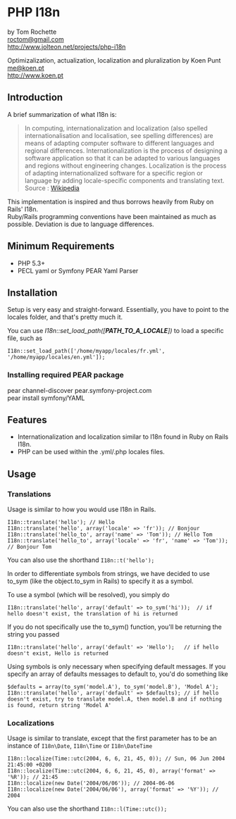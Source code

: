 # PHP I18n #

by Tom Rochette  
<roctom@gmail.com>  
<http://www.jolteon.net/projects/php-i18n>

Optimizalization, actualization, localization and pluralization by Koen Punt  
<me@koen.pt>  
<http://www.koen.pt>  

## Introduction ##
A brief summarization of what I18n is:

> In computing, internationalization and localization (also spelled internationalisation and localisation, see spelling differences)
> are means of adapting computer software to different languages and regional differences. Internationalization is the process of
> designing a software application so that it can be adapted to various languages and regions without engineering changes.
> Localization is the process of adapting internationalized software for a specific region or language by adding locale-specific
> components and translating text.
> Source : [Wikipedia](http://en.wikipedia.org/wiki/Internationalization_and_localization)

This implementation is inspired and thus borrows heavily from Ruby on Rails' I18n.  
Ruby/Rails programming conventions have been maintained as much as possible. Deviation is due to language differences.

## Minimum Requirements ##

* PHP 5.3+
* PECL yaml or Symfony PEAR Yaml Parser

## Installation ##

Setup is very easy and straight-forward. Essentially, you have to point to the locales folder, and that's pretty much it.

You can use _I18n::set\_load\_path([__PATH\_TO\_A\_LOCALE__])_ to load a specific file, such as

    I18n::set_load_path(['/home/myapp/locales/fr.yml', '/home/myapp/locales/en.yml']);

### Installing required PEAR package ###
pear channel-discover pear.symfony-project.com  
pear install symfony/YAML

## Features ##

- Internationalization and localization similar to I18n found in Ruby on Rails I18n.
- PHP can be used within the .yml/.php locales files.

## Usage ##

### Translations ###
Usage is similar to how you would use I18n in Rails.

    I18n::translate('hello'); // Hello
    I18n::translate('hello', array('locale' => 'fr')); // Bonjour
    I18n::translate('hello_to', array('name' => 'Tom')); // Hello Tom
    I18n::translate('hello_to', array('locale' => 'fr', 'name' => 'Tom')); // Bonjour Tom

You can also use the shorthand `I18n::t('hello');`

In order to differentiate symbols from strings, we have decided to use
to_sym (like the object.to_sym in Rails) to specify it as a symbol.

To use a symbol (which will be resolved), you simply do

    I18n::translate('hello', array('default' => to_sym('hi'));	// if hello doesn't exist, the translation of hi is returned

If you do not specifically use the to_sym() function, you'll be returning the string you passed

    I18n::translate('hello', array('default' => 'Hello');	// if hello doesn't exist, Hello is returned

Using symbols is only necessary when specifying default messages. If you specify an array of defaults messages to default to, you'd do something like

    $defaults = array(to_sym('model.A'), to_sym('model.B'), 'Model A');
    I18n::translate('hello', array('default' => $defaults);	// if hello doesn't exist, try to translate model.A, then model.B and if nothing is found, return string 'Model A'
    
### Localizations ###

Usage is similar to translate, except that the first parameter has to be an instance of `I18n\Date`, `I18n\Time` or `I18n\DateTime`

    I18n::localize(Time::utc(2004, 6, 6, 21, 45, 0)); // Sun, 06 Jun 2004 21:45:00 +0200
    I18n::localize(Time::utc(2004, 6, 6, 21, 45, 0), array('format' => '%R')); // 21:45
    I18n::localize(new Date('2004/06/06')); // 2004-06-06 
    I18n::localize(new Date('2004/06/06'), array('format' => '%Y')); // 2004

You can also use the shorthand `I18n::l(Time::utc());`





